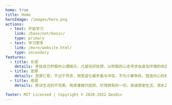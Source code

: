 ```yaml
---
home: true
title: Home
heroImage: /images/hero.png
actions:
  - text: 开始学习
    link: /base/net/basic/
    type: primary
  - text: 学习更多
    link: /more/website.html/
    type: secondary
features:
  - title: 乐观
    details: 多给自己积极的心理暗示，凡是往好处想，以积极的心态寻求自身及环境的改变。
  - title: 宽厚
    details: 宽厚仁慈，不过于苛求，用宽容化解矛盾与冲突，不为小事争执，营造内心的和谐。 
  - title: 感恩
    details: 原谅生活的不完美，用感激替代抱怨，珍惜拥有的一切，真诚感谢生活，滴水之恩，当涌泉相报。

footer: MIT Licensed | Copyright © 2020-2022 DevDiv
---
```

